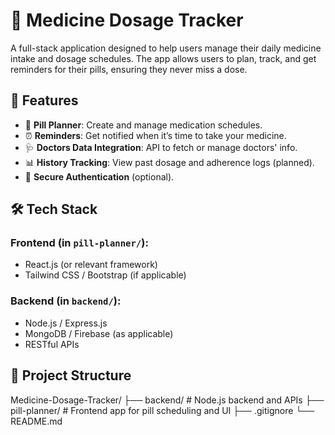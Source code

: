 # 💊 Medicine Dosage Tracker

A full-stack application designed to help users manage their daily medicine intake and dosage schedules. The app allows users to plan, track, and get reminders for their pills, ensuring they never miss a dose.

## 🚀 Features

- 📅 **Pill Planner**: Create and manage medication schedules.
- ⏰ **Reminders**: Get notified when it’s time to take your medicine.
- 🩺 **Doctors Data Integration**: API to fetch or manage doctors' info.
- 📊 **History Tracking**: View past dosage and adherence logs (planned).
- 🔐 **Secure Authentication** (optional).


## 🛠️ Tech Stack

### Frontend (in `pill-planner/`):
- React.js (or relevant framework)
- Tailwind CSS / Bootstrap (if applicable)

### Backend (in `backend/`):
- Node.js / Express.js
- MongoDB / Firebase (as applicable)
- RESTful APIs


## 📂 Project Structure

Medicine-Dosage-Tracker/
├── backend/ # Node.js backend and APIs
├── pill-planner/ # Frontend app for pill scheduling and UI
├── .gitignore
└── README.md



